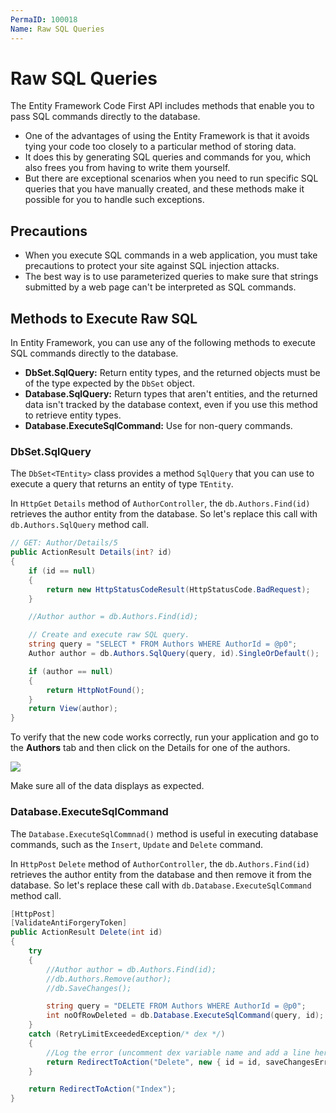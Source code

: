 ```yaml
---
PermaID: 100018
Name: Raw SQL Queries
---
```


# Raw SQL Queries

The Entity Framework Code First API includes methods that enable you to pass SQL commands directly to the database. 

 - One of the advantages of using the Entity Framework is that it avoids tying your code too closely to a particular method of storing data. 
 - It does this by generating SQL queries and commands for you, which also frees you from having to write them yourself. 
 - But there are exceptional scenarios when you need to run specific SQL queries that you have manually created, and these methods make it possible for you to handle such exceptions.

## Precautions

 - When you execute SQL commands in a web application, you must take precautions to protect your site against SQL injection attacks. 
 - The best way is to use parameterized queries to make sure that strings submitted by a web page can't be interpreted as SQL commands.

## Methods to Execute Raw SQL
  
In Entity Framework, you can use any of the following methods to execute SQL commands directly to the database. 

 - **DbSet.SqlQuery:** Return entity types, and the returned objects must be of the type expected by the `DbSet` object.
 - **Database.SqlQuery:** Return types that aren't entities, and the returned data isn't tracked by the database context, even if you use this method to retrieve entity types.
 - **Database.ExecuteSqlCommand:** Use for non-query commands.

### DbSet.SqlQuery

The `DbSet<TEntity>` class provides a method `SqlQuery` that you can use to execute a query that returns an entity of type `TEntity`.

In `HttpGet` `Details` method of `AuthorController`, the `db.Authors.Find(id)` retrieves the author entity from the database. So let's replace this call with `db.Authors.SqlQuery` method call.

```csharp
// GET: Author/Details/5
public ActionResult Details(int? id)
{
    if (id == null)
    {
        return new HttpStatusCodeResult(HttpStatusCode.BadRequest);
    }

    //Author author = db.Authors.Find(id);

    // Create and execute raw SQL query.
    string query = "SELECT * FROM Authors WHERE AuthorId = @p0";
    Author author = db.Authors.SqlQuery(query, id).SingleOrDefault();

    if (author == null)
    {
        return HttpNotFound();
    }
    return View(author);
}
```

To verify that the new code works correctly, run your application and go to the **Authors** tab and then click on the Details for one of the authors. 

<img src="https://raw.githubusercontent.com/zzzprojects/learn-orm/master/tutorials/mvc-with-entity-framework-6/images/raw-sql-queries-1.png">

Make sure all of the data displays as expected.

### Database.ExecuteSqlCommand

The `Database.ExecuteSqlCommnad()` method is useful in executing database commands, such as the `Insert`, `Update` and `Delete` command.

In `HttpPost` `Delete` method of `AuthorController`, the `db.Authors.Find(id)` retrieves the author entity from the database and then remove it from the database. So let's replace these call with `db.Database.ExecuteSqlCommand` method call.

```csharp
[HttpPost]
[ValidateAntiForgeryToken]
public ActionResult Delete(int id)
{
    try
    {
        //Author author = db.Authors.Find(id);
        //db.Authors.Remove(author);
        //db.SaveChanges();

        string query = "DELETE FROM Authors WHERE AuthorId = @p0";
        int noOfRowDeleted = db.Database.ExecuteSqlCommand(query, id);
    }
    catch (RetryLimitExceededException/* dex */)
    {
        //Log the error (uncomment dex variable name and add a line here to write a log.
        return RedirectToAction("Delete", new { id = id, saveChangesError = true });
    }

    return RedirectToAction("Index");
}
```